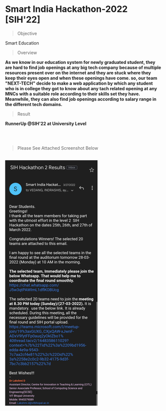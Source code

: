 # **Smart India Hackathon-2022 [SIH'22]**

> Objective 

Smart Education

> Overview

**As we know in our education system for newly graduated student, they are hard to find job openings at any big tech company because of multiple resources present over on the internet and they are stuck where they keep their eyes open and when these openings have come. so, our team "NEXT-TECH" decide to make a web application by which any student who is in college they got to know about any tach related opening at any MNCs with a suitable role according to their skills set they have. Meanwhile, they can also find job openings according to salary range in the different tech domains.**

> Result

**RunnerUp @SIH'22 at University Level**

<!--  -->

<br>
<br>

> Please See Attached Screenshot Below

<br>

<img align="center" src="SIH-22.png">

